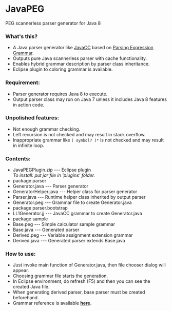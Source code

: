 # JavaPEG
PEG scannerless parser generator for Java 8

### What's this?
* A Java parser generator like [JavaCC](https://javacc.java.net/) based on [Parsing Expression Grammar](http://en.wikipedia.org/wiki/Parsing_expression_grammar).
* Outputs pure Java scannerless parser with cache functionality.
* Enables hybrid grammar description by parser class inheritance.
* Eclipse plugin to coloring grammar is available.

### Requirement:
* Parser generator requires Java 8 to execute.
* Output parser class may run on Java 7 unless it includes Java 8 features in action code.

### Unpolished features:
* Not enough grammar checking.
* Left recursion is not checked and may result in stack overflow.
* Inappropriate grammar like `( symbol? )*` is not checked and may result in infinite loop.

### Contents:
* JavaPEGPlugin.zip --- Eclipse plugin  
    _To install: put jar file in 'plugins' folder._
* package parser
 * Generator.java --- Parser generator
 * GeneratorHelper.java --- Helper class for parser generator
 * Parser.java --- Runtime helper class inherited by output parser
 * Generator.peg --- Grammar file to create Generator.java
* package parser.bootstrap
 * LL1Generator.jj --- JavaCC grammar to create Generator.java
* package sample
 * Base.peg --- Simple calculator sample grammar
 * Base.java --- Generated parser
 * Derived.peg --- Variable assignment extension grammar
 * Derived.java --- Generated parser extends Base.java

### How to use:
 * Just invoke main function of Generator.java, then file chooser dialog will appear.
 * Choosing grammar file starts the generation.
 * In Eclipse environment, do refresh (F5) and then you can see the created Java file.
 * When generating derived parser, base parser must be created beforehand.
 * Grammar reference is available [__here__](https://github.com/TanumaHideki/JavaPEG/blob/master/Reference.md).
